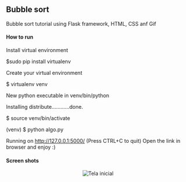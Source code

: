 ## Bubble sort

Bubble sort tutorial using Flask framework, HTML, CSS anf Gif

#### How to run 
Install virtual environment

$sudo pip install virtualenv

Create your virtual environment

$ virtualenv venv

New python executable in venv/bin/python

Installing distribute............done.

$ source venv/bin/activate

(venv) $ python algo.py

Running on http://127.0.0.1:5000/ (Press CTRL+C to quit)
Open the link in browser and enjoy :)

#### Screen shots

<p align="center">
  <img src"https://github.com/iamneha/Reimagine-visual/blob/master/Screenshot/Bubble_sort.png"  alt="Tela inicial" />
</p>

